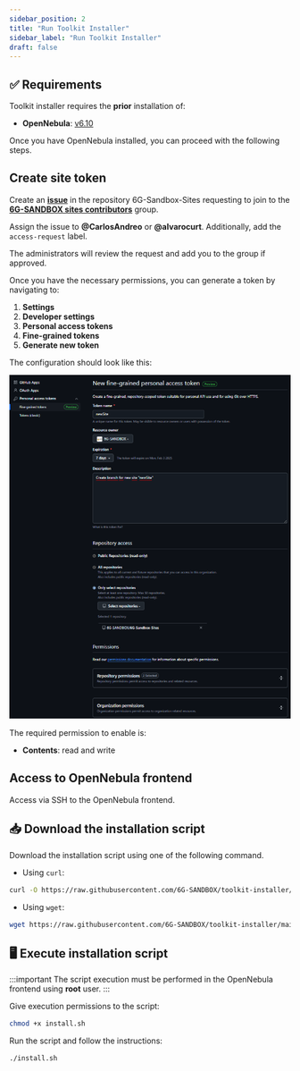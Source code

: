 ```yaml
---
sidebar_position: 2
title: "Run Toolkit Installer"
sidebar_label: "Run Toolkit Installer"
draft: false
---
```


## :white_check_mark: Requirements

Toolkit installer requires the **prior** installation of:

- **OpenNebula**: [v6.10](https://github.com/OpenNebula/one/releases/tag/release-6.10.0)

Once you have OpenNebula installed, you can proceed with the following steps.

## Create site token

Create an [**issue**](https://github.com/6G-SANDBOX/6G-Sandbox-Sites/issues/new?q=is%3Aissue&template=access_request.md) in the repository 6G-Sandbox-Sites requesting to join to the [**6G-SANDBOX sites contributors**](https://github.com/orgs/6G-SANDBOX/teams/6gsandbox-sites-contributors) group.

Assign the issue to **@CarlosAndreo** or **@alvarocurt**. Additionally, add the `access-request` label.

The administrators will review the request and add you to the group if approved.

Once you have the necessary permissions, you can generate a token by navigating to:

1. **Settings**
2. **Developer settings**
3. **Personal access tokens**
4. **Fine-grained tokens**
5. **Generate new token**

The configuration should look like this:

![fineGrainedToken](../../static/img/toolkit-installer/fineGrainedToken.png)

The required permission to enable is:

- **Contents**: read and write

## Access to OpenNebula frontend

Access via SSH to the OpenNebula frontend.

## :inbox_tray: Download the installation script

Download the installation script using one of the following command.

- Using `curl`:

```bash
curl -O https://raw.githubusercontent.com/6G-SANDBOX/toolkit-installer/main/scripts/install.sh
```

- Using `wget`:

```bash
wget https://raw.githubusercontent.com/6G-SANDBOX/toolkit-installer/main/scripts/install.sh
```

## :desktop_computer: Execute installation script

:::important
The script execution must be performed in the OpenNebula frontend using **root** user.
:::

Give execution permissions to the script:

```bash
chmod +x install.sh
```

Run the script and follow the instructions:

```bash
./install.sh
```

<!-- TODO: add video/demo how to deploy service toolkit using toolkit-installer repository -->